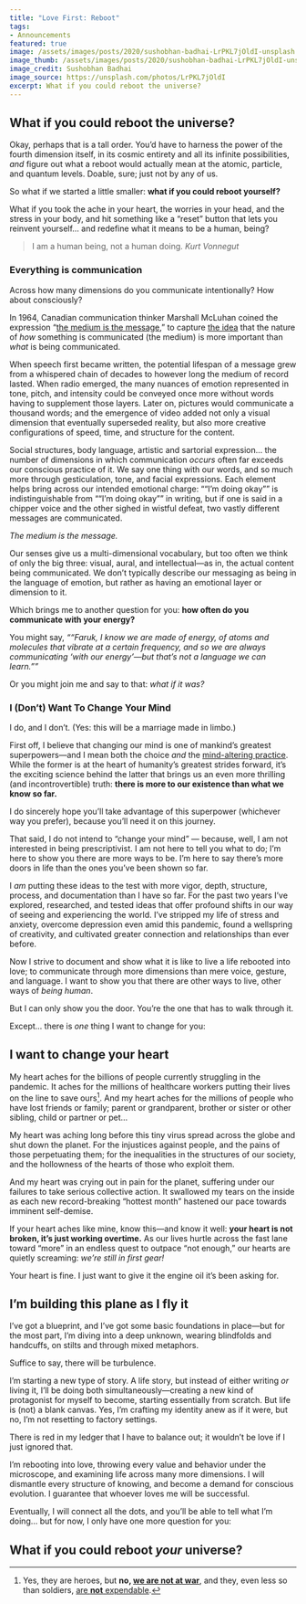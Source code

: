 ```yaml
---
title: "Love First: Reboot"
tags:
- Announcements
featured: true
image: /assets/images/posts/2020/sushobhan-badhai-LrPKL7jOldI-unsplash.jpg
image_thumb: /assets/images/posts/2020/sushobhan-badhai-LrPKL7jOldI-unsplash_thumbnail.jpg
image_credit: Sushobhan Badhai
image_source: https://unsplash.com/photos/LrPKL7jOldI
excerpt: What if you could reboot the universe?
---
```


## What if you could reboot the universe?

Okay, perhaps that is a tall order. You’d have to harness the power of the fourth dimension itself, in its cosmic entirety and all its infinite possibilities, _and_ figure out what a reboot would actually mean at the atomic, particle, and quantum levels. Doable, sure; just not by any of us.

So what if we started a little smaller: **what if you could reboot yourself?**

What if you took the ache in your heart, the worries in your head, and the stress in your body, and hit something like a “reset” button that lets you reinvent yourself… and redefine what it means to be a human, being?

> I am a human being, not a human doing.
<cite>Kurt Vonnegut</cite>

### Everything is communication

Across how many dimensions do you communicate intentionally? How about consciously?

In 1964, Canadian communication thinker Marshall McLuhan coined the expression “[the medium is the message](https://en.wikipedia.org/wiki/The_medium_is_the_message),” to capture [the idea](#asfat) that the nature of _how_ something is communicated (the medium) is more important than _what_ is being communicated.

<!-- these two paragraphs will move into /everything-is/communication -->
When speech first became written, the potential lifespan of a message grew from a whispered chain of decades to however long the medium of record lasted. When radio emerged, the many nuances of emotion represented in tone, pitch, and intensity could be conveyed once more without words having to supplement those layers. Later on, pictures would communicate a thousand words; and the emergence of video added not only a visual dimension that eventually superseded reality, but also more creative configurations of speed, time, and structure for the content.
<!-- Of course, "pictures" here only refers to the photographic kind. Drawings and paintings long precede the advent of radio signals. -->

Social structures, body language, artistic and sartorial expression… the number of dimensions in which communication _occurs_ often far exceeds our conscious practice of it. We say one thing with our words, and so much more through gesticulation, tone, and facial expressions. Each element helps bring across our intended emotional charge: <q>“I’m doing okay”</q> is indistinguishable from <q>“I’m doing okay”</q> in writing, but if one is said in a chipper voice and the other sighed in wistful defeat, two vastly different messages are communicated.

_The medium is the message._
<!-- Or at the very least, the medium is as important an element of the communication as the message itself. -->

Our senses give us a multi-dimensional vocabulary, but too often we think of only the big three: visual, aural, and intellectual—as in, the actual content being communicated. We don’t typically describe our messaging as being in the language of emotion, but rather as having an emotional layer or dimension to it.

Which brings me to another question for you: **how often do you communicate with your energy?**

You might say, _<q>“Faruk, I know we are made of energy, of atoms and molecules that vibrate at a certain frequency, and so we are always communicating ‘with our energy’—but that’s not a language we can learn.”</q>_

Or you might join me and say to that: _what if it was?_

### I (Don’t) Want To Change Your Mind

I do, and I don’t. (Yes: this will be a marriage made in limbo.)

First off, I believe that changing our mind is one of mankind’s greatest superpowers—and I mean both the choice _and_ the [mind-altering practice](https://michaelpollan.com/books/how-to-change-your-mind/). While the former is at the heart of humanity’s greatest strides forward, it’s the  exciting science behind the latter that brings us an even more thrilling (and incontrovertible) truth: **there is more to our existence than what we know so far.**

I do sincerely hope you’ll take advantage of this superpower (whichever way you prefer), because you’ll need it on this journey.

That said, I do not intend to “change your mind” — because, well, I am not interested in being prescriptivist. I am not here to tell you what to do; I’m here to show you there are more ways to be. I’m here to say there’s more doors in life than the ones you’ve been shown so far.

I _am_ putting these ideas to the test with more vigor, depth, structure, process, and documentation than I have so far. For the past two years I’ve explored, researched, and tested ideas that offer profound shifts in our way of seeing and experiencing the world. I’ve stripped my life of stress and anxiety, overcome depression even amid this pandemic, found a wellspring of creativity, and cultivated greater connection and relationships than ever before.

Now I strive to document and show what it is like to live a life rebooted into love; to communicate through more dimensions than mere voice, gesture, and language. I want to show you that there are other ways to live, other ways of _being human_.

But I can only show you the door. You’re the one that has to walk through it.

Except… there is _one_ thing I want to change for you:

## I want to change your heart

My heart aches for the billions of people currently struggling in the pandemic. It aches for the millions of healthcare workers putting their lives on the line to save ours[^1]. And my heart aches for the millions of people who have lost friends or family; parent or grandparent, brother or sister or other sibling, child or partner or pet…

My heart was aching long before this tiny virus spread across the globe and shut down the planet. For the injustices against people, and the pains of those perpetuating them; for the inequalities in the structures of our society, and the hollowness of the hearts of those who exploit them.

And my heart was crying out in pain for the planet, suffering under our failures to take serious collective action. It swallowed my tears on the inside as each new record-breaking “hottest month” hastened our pace towards imminent self-demise.

If your heart aches like mine, know this—and know it well: **your heart is not broken, it’s just working overtime.** As our lives hurtle across the fast lane toward “more” in an endless quest to outpace “not enough,” our hearts are quietly screaming: _we’re still in first gear!_

Your heart is fine. I just want to give it the engine oil it’s been asking for.

## I’m building this plane as I fly it

I’ve got a blueprint, and I’ve got some basic foundations in place—but for the most part, I’m diving into a deep unknown, wearing blindfolds and handcuffs, on stilts and through mixed metaphors.

Suffice to say, there will be turbulence.

I’m starting a new type of story. A life story, but instead of either writing _or_ living it, I’ll be doing both simultaneously—creating a new kind of protagonist for myself to become, starting essentially from scratch. But life is (not) a blank canvas. Yes, I’m crafting my identity anew as if it were, but no, I’m not resetting to factory settings.

There is red in my ledger that I have to balance out; it wouldn’t be love if I just ignored that.

I’m rebooting into love, throwing every value and behavior under the microscope, and examining life across many more dimensions. I will dismantle every structure of knowing, and become a demand for conscious evolution. I guarantee that whoever loves me will be successful.

Eventually, I will connect all the dots, and you’ll be able to tell what I’m doing… but for now, I only have one more question for you:

## What if you could reboot _your_ universe?

[^1]: Yes, they are heroes, but **no, [we are not at war](#asfat)**, and they, even less so than soldiers, [are **not** expendable](https://www.gq.com/story/essential-workers-martyrdom).
